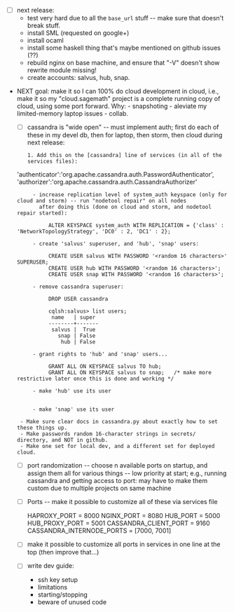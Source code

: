 - [ ] next release:
    - test very hard due to all the `base_url` stuff -- make sure that doesn't break stuff.
    - install SML (requested on google+)
    - install ocaml
    - install some haskell thing that's maybe mentioned on github issues (??)
    - rebuild nginx on base machine, and ensure that "-V" doesn't show rewrite module missing!
    - create accounts: salvus, hub, snap.

- NEXT goal: make it so I can 100% do cloud development in cloud, i.e., make it so my "cloud.sagemath" project
  is a complete running copy of cloud, using some port forward.  Why:
      - snapshoting
      - aleviate my limited-memory laptop issues
      - collab.

    - [ ] cassandra is "wide open" -- must implement auth; first do each of these in my devel db,
          then for laptop, then storm, then cloud during next release:

          1. Add this on the [cassandra] line of services (in all of the services files):
   'authenticator':'org.apache.cassandra.auth.PasswordAuthenticator', 'authorizer':'org.apache.cassandra.auth.CassandraAuthorizer'

           - increase replication level of system_auth keyspace (only for cloud and storm) -- run "nodetool repair" on all nodes
             after doing this (done on cloud and storm, and nodetool repair started):

                ALTER KEYSPACE system_auth WITH REPLICATION = {'class' : 'NetworkTopologyStrategy', 'DC0' : 2, 'DC1' : 2};

           - create 'salvus' superuser, and 'hub', 'snap' users:

                CREATE USER salvus WITH PASSWORD '<random 16 characters>' SUPERUSER;
                CREATE USER hub WITH PASSWORD '<random 16 characters>';
                CREATE USER snap WITH PASSWORD '<random 16 characters>';

           - remove cassandra superuser:

                DROP USER cassandra

                cqlsh:salvus> list users;
                 name   | super
                --------+-------
                 salvus |  True
                   snap | False
                    hub | False

           - grant rights to 'hub' and 'snap' users...

                GRANT ALL ON KEYSPACE salvus TO hub;
                GRANT ALL ON KEYSPACE salvus to snap;   /* make more restrictive later once this is done and working */

           - make 'hub' use its user


           - make 'snap' use its user

       - Make sure clear docs in cassandra.py about exactly how to set these things up.
       - Make passwords random 16-character strings in secrets/ directory, and NOT in github.
       - Make one set for local dev, and a different set for deployed cloud.

    - [ ] port randomization -- choose n available ports on startup, and assign them all for various things -- low priority at start; e.g., running cassandra and getting access to port: may have to make them custom due to multiple projects on same machine

    - [ ] Ports -- make it possible to customize all of these via services file

        HAPROXY_PORT = 8000
        NGINX_PORT   = 8080
        HUB_PORT       = 5000
        HUB_PROXY_PORT = 5001
        CASSANDRA_CLIENT_PORT = 9160
        CASSANDRA_INTERNODE_PORTS = [7000, 7001]

    - [ ] make it possible to customize all ports in services in one line at the top (then improve that...)

    - [ ] write dev guide:
         - ssh key setup
         - limitations
         - starting/stopping
         - beware of unused code
